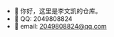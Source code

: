 - 👋 你好，这里是李文凯的仓库。
- 👀 QQ: 2049808824
- 🌱 email: 2049808824@qq.com

<!---
Lwk-repository/Lwk-repository is a ✨ special ✨ repository because its `README.md` (this file) appears on your GitHub profile.
You can click the Preview link to take a look at your changes.
--->
